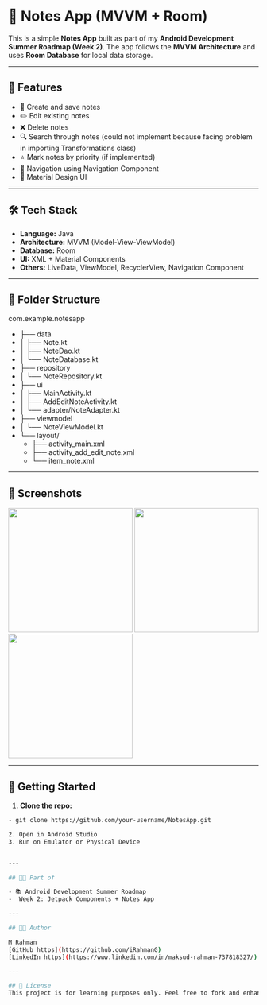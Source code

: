 # 📝 Notes App (MVVM + Room)

This is a simple **Notes App** built as part of my **Android Development Summer Roadmap (Week 2)**. The app follows the **MVVM Architecture** and uses **Room Database** for local data storage.

---

## 🚀 Features
- 🧠 Create and save notes
- ✏️ Edit existing notes
- ❌ Delete notes
- 🔍 Search through notes (could not implement because facing problem in importing Transformations class)
- ⭐ Mark notes by priority (if implemented)
- 🧭 Navigation using Navigation Component
- 🎨 Material Design UI

---

## 🛠 Tech Stack

- **Language:** Java  
- **Architecture:** MVVM (Model-View-ViewModel)  
- **Database:** Room  
- **UI:** XML + Material Components  
- **Others:** LiveData, ViewModel, RecyclerView, Navigation Component

---

## 📂 Folder Structure
com.example.notesapp
- ├── data
- │   ├── Note.kt
- │   ├── NoteDao.kt
- │   └── NoteDatabase.kt
- ├── repository
- │   └── NoteRepository.kt
- ├── ui
- │   ├── MainActivity.kt
- │   ├── AddEditNoteActivity.kt
- │   └── adapter/NoteAdapter.kt
- ├── viewmodel
- │   └── NoteViewModel.kt
- └── layout/
   - ├── activity_main.xml
   - ├── activity_add_edit_note.xml
   - └── item_note.xml

---



## 📸 Screenshots

<img src="https://github.com/user-attachments/assets/8a5e6604-654c-4283-85f2-2d0c024c8771" width="250"/>
<img src="https://github.com/user-attachments/assets/9daae451-cedb-44f9-8fdc-b3d613e7e941" width="250"/>
<img src="https://github.com/user-attachments/assets/393d73ee-67c6-4b09-9eb6-51eb9e281abc" width="250"/>

---

## 🔧 Getting Started

1. **Clone the repo:**
```bash
- git clone https://github.com/your-username/NotesApp.git

2. Open in Android Studio
3. Run on Emulator or Physical Device


---

## 🧑‍🎓 Part of

- 📚 Android Development Summer Roadmap
-  Week 2: Jetpack Components + Notes App

---

## 👨‍💻 Author

M Rahman
[GitHub https](https://github.com/iRahmanG)
[LinkedIn https](https://www.linkedin.com/in/maksud-rahman-737818327/)

---

## 📌 License
This project is for learning purposes only. Feel free to fork and enhance it!

